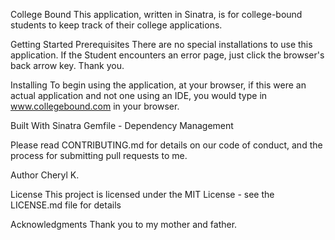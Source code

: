 
College Bound
This application, written in Sinatra, is for college-bound students to keep track of their college applications.

Getting Started
Prerequisites
There are no special installations to use this application.  If the Student encounters an error page, just click the browser's back arrow key.  Thank you. 


Installing
To begin using the application, at your browser, if this were an actual application and not one using an IDE, you would type in www.collegebound.com in your browser.


Built With
Sinatra
Gemfile - Dependency Management

Please read CONTRIBUTING.md for details on our code of conduct, and the process for submitting pull requests to me.


Author
Cheryl K.


License
This project is licensed under the MIT License - see the LICENSE.md file for details

Acknowledgments
Thank you to my mother and father.
